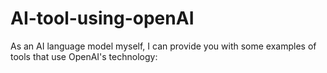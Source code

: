 # AI-tool-using-openAI
As an AI language model myself, I can provide you with some examples of tools that use OpenAI's technology:
